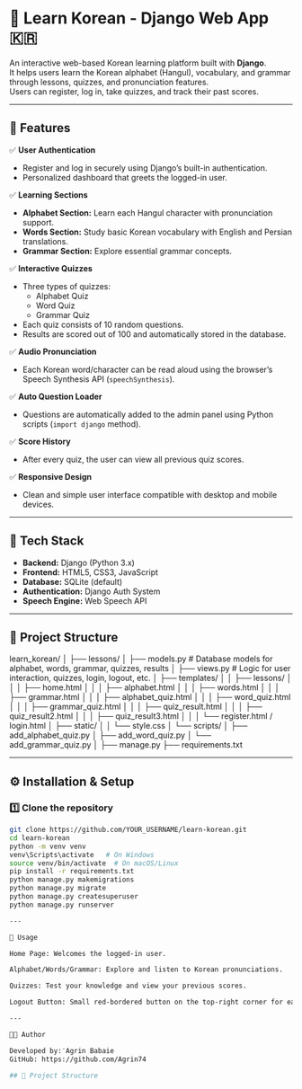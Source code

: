 # 🏫 Learn Korean - Django Web App 🇰🇷

An interactive web-based Korean learning platform built with **Django**.  
It helps users learn the Korean alphabet (Hangul), vocabulary, and grammar through lessons, quizzes, and pronunciation features.  
Users can register, log in, take quizzes, and track their past scores.

---

## 🌟 Features

✅ **User Authentication**
- Register and log in securely using Django’s built-in authentication.
- Personalized dashboard that greets the logged-in user.

✅ **Learning Sections**
- **Alphabet Section:** Learn each Hangul character with pronunciation support.
- **Words Section:** Study basic Korean vocabulary with English and Persian translations.
- **Grammar Section:** Explore essential grammar concepts.

✅ **Interactive Quizzes**
- Three types of quizzes:
  - Alphabet Quiz  
  - Word Quiz  
  - Grammar Quiz  
- Each quiz consists of 10 random questions.
- Results are scored out of 100 and automatically stored in the database.

✅ **Audio Pronunciation**
- Each Korean word/character can be read aloud using the browser’s Speech Synthesis API (`speechSynthesis`).

✅ **Auto Question Loader**
- Questions are automatically added to the admin panel using Python scripts (`import django` method).

✅ **Score History**
- After every quiz, the user can view all previous quiz scores.

✅ **Responsive Design**
- Clean and simple user interface compatible with desktop and mobile devices.

---

## 🧩 Tech Stack

- **Backend:** Django (Python 3.x)
- **Frontend:** HTML5, CSS3, JavaScript
- **Database:** SQLite (default)
- **Authentication:** Django Auth System
- **Speech Engine:** Web Speech API

---
## 📂 Project Structure
learn_korean/
│
├── lessons/
│ ├── models.py # Database models for alphabet, words, grammar, quizzes, results
│ ├── views.py # Logic for user interaction, quizzes, login, logout, etc.
│ ├── templates/
│ │ ├── lessons/
│ │ │ ├── home.html
│ │ │ ├── alphabet.html
│ │ │ ├── words.html
│ │ │ ├── grammar.html
│ │ │ ├── alphabet_quiz.html
│ │ │ ├── word_quiz.html
│ │ │ ├── grammar_quiz.html
│ │ │ ├── quiz_result.html
│ │ │ ├── quiz_result2.html
│ │ │ ├── quiz_result3.html
│ │ │ └── register.html / login.html
│ ├── static/
│ │ └── style.css
│ └── scripts/
│ ├── add_alphabet_quiz.py
│ ├── add_word_quiz.py
│ └── add_grammar_quiz.py
│
├── manage.py
├── requirements.txt

---

## ⚙️ Installation & Setup

### 1️⃣ Clone the repository
```bash
git clone https://github.com/YOUR_USERNAME/learn-korean.git
cd learn-korean
python -m venv venv
venv\Scripts\activate   # On Windows
source venv/bin/activate  # On macOS/Linux
pip install -r requirements.txt
python manage.py makemigrations
python manage.py migrate
python manage.py createsuperuser
python manage.py runserver

---

🧠 Usage

Home Page: Welcomes the logged-in user.

Alphabet/Words/Grammar: Explore and listen to Korean pronunciations.

Quizzes: Test your knowledge and view your previous scores.

Logout Button: Small red-bordered button on the top-right corner for easy logout.

---

👨‍💻 Author

Developed by: َAgrin Babaie
GitHub: https://github.com/Agrin74

## 📂 Project Structure

